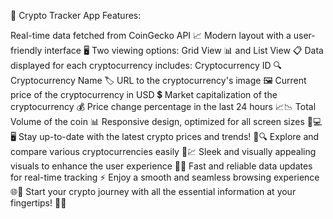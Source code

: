 🚀 Crypto Tracker App Features:

Real-time data fetched from CoinGecko API 📈
Modern layout with a user-friendly interface 🖥️
Two viewing options: Grid View 📊 and List View 📋
Data displayed for each cryptocurrency includes:
Cryptocurrency ID 🔍
Cryptocurrency Name 🏷️
URL to the cryptocurrency's image 🖼️
Current price of the cryptocurrency in USD 💲
Market capitalization of the cryptocurrency 💰
Price change percentage in the last 24 hours 📈📉
Total Volume of the coin 📊
Responsive design, optimized for all screen sizes 📱💻🖥️
Stay up-to-date with the latest crypto prices and trends! 📅🔍
Explore and compare various cryptocurrencies easily 🔄💹
Sleek and visually appealing visuals to enhance the user experience 🎨👀
Fast and reliable data updates for real-time tracking ⚡
Enjoy a smooth and seamless browsing experience 🌐🚀
Start your crypto journey with all the essential information at your fingertips! 💼💎
